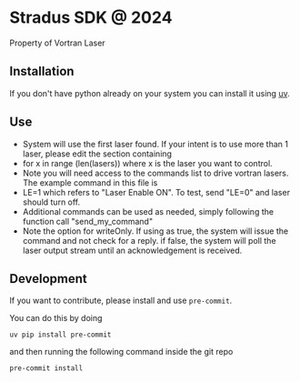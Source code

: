 # Stradus SDK @ 2024

Property of Vortran Laser

## Installation

If you don't have python already on your system you can install it using [uv](https://docs.astral.sh/uv/#installation).



## Use

- System will use the first laser found. If your intent is to use more than 1 laser, please edit the section containing
- for x in range (len(lasers)) where x is the laser you want to control.
- Note you will need access to the commands list to drive vortran lasers. The example command in this file is
- LE=1 which refers to "Laser Enable ON". To test, send "LE=0" and laser should turn off.
- Additional commands can be used as needed, simply following the function call "send_my_command"
- Note the option for writeOnly. If using as true, the system will issue the command and not check for a reply.
  if false, the system will poll the laser output stream until an acknowledgement is received.

## Development

If you want to contribute, please install and use `pre-commit`.

You can do this by doing

    uv pip install pre-commit

and then running the following command inside the git repo

    pre-commit install

